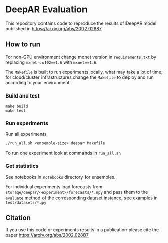# DeepAR Evaluation

This repository contains code to reproduce the results of DeepAR model published in https://arxiv.org/abs/2002.02887

## How to run

For non-GPU environment change mxnet version in `requirements.txt` by replacing `mxnet-cu102==1.6` 
with `mxnet==1.6`.

The `Makefile` is built to run experiments locally, what may take a lot of time; for cloud/cluster 
infrastructures change the `Makefile` to deploy and run according to your environment. 

### Build and test

```shell script
make build
make test
```

### Run experiments

Run all experiments

```shell script
./run_all.sh <ensemble-size> deepar Makefile
```

To run one experiment look at commands in `run_all.sh`

### Get statistics

See notebooks in `notebooks` directory for ensembles.

For individual experiments load forecasts from `storage/deepar/<experiment>/forecasts/*.npy` and pass them
to the `evaluate` method of the corresponding dataset instance, see examples in `test/datasets/*.py`


## Citation

If you use this code or experiments results in a publication please cite the paper https://arxiv.org/abs/2002.02887  